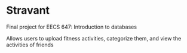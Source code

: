 # Stravant

Final project for EECS 647: Introduction to databases

Allows users to upload fitness activities, categorize them, and view the activities of friends
